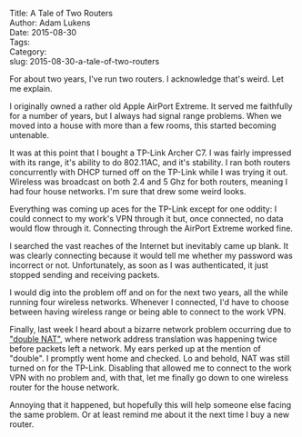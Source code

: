 Title: A Tale of Two Routers  
Author: Adam Lukens   
Date: 2015-08-30  
Tags:   
Category:   
slug: 2015-08-30-a-tale-of-two-routers

For about two years, I've run two routers. I acknowledge that's weird. Let me explain.

I originally owned a rather old Apple AirPort Extreme. It served me faithfully for a number of years, but I always had signal range problems. When we moved into a house with more than a few rooms, this started becoming untenable. 

It was at this point that I bought a TP-Link Archer C7. I was fairly impressed with its range, it's ability to do 802.11AC, and it's stability. I ran both routers concurrently with DHCP turned off on the TP-Link while I was trying it out. Wireless was broadcast on both 2.4 and 5 Ghz for both routers, meaning I had four house networks. I'm sure that drew some weird looks.

Everything was coming up aces for the TP-Link except for one oddity: I could connect to my work's VPN through it but, once connected, no data would flow through it. Connecting through the AirPort Extreme worked fine. 

I searched the vast reaches of the Internet but inevitably came up blank. It was clearly connecting because it would tell me whether my password was incorrect or not. Unfortunately, as soon as I was authenticated, it just stopped sending and receiving packets.

I would dig into the problem off and on for the next two years, all the while running four wireless networks. Whenever I connected, I'd have to choose between having wireless range or being able to connect to the work VPN.

Finally, last week I heard about a bizarre network problem occurring due to ["double NAT"](double_nat), where network address translation was happening twice before packets left a network. My ears perked up at the mention of "double". I promptly went home and checked. Lo and behold, NAT was still turned on for the TP-Link. Disabling that allowed me to connect to the work VPN with no problem and, with that, let me finally go down to one wireless router for the house network. 

Annoying that it happened, but hopefully this will help someone else facing the same problem. Or at least remind me about it the next time I buy a new router. 

[double_nat]: http://www.practicallynetworked.com/networking/fixing_double_nat.htm
